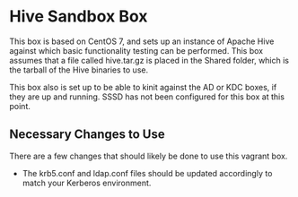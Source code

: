 # Hive Sandbox Box
This box is based on CentOS 7, and sets up an instance of Apache Hive against which basic functionality testing can be performed. This box assumes that a file called hive.tar.gz is placed in the Shared folder, which is the tarball of the Hive binaries to use.

This box also is set up to be able to kinit against the AD or KDC boxes, if they are up and running. SSSD has not been configured for this box at this point.

## Necessary Changes to Use
There are a few changes that should likely be done to use this vagrant box.
* The krb5.conf and ldap.conf files should be updated accordingly to match your Kerberos environment.
